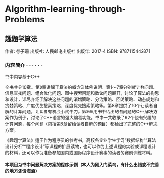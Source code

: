 # Algorithm-learning-through-Problems
## 趣题学算法
作者: 徐子珊 
出版社: 人民邮电出版社
出版年: 2017-4
ISBN: 9787115442871

### 内容简介  · · · · · ·
书中内容基于C++

全书共分10章。第0章讲解了算法的概念及体例说明。第1～7章分别就计数问题、信息查找问题、组合优化问题、图中搜索问题和数论问题展开，讨论了算法的构思和设计，详尽介绍了解决这些问题的渐增策略、分治策略、回溯策略、动态规划和贪婪策略、广度优先搜索策略、深度优先搜索策略等。第8章提供了10个让读者自解的计算问题，让读者有机会小试牛刀。第9章用书中给出的各问题的C++解决方案作为例子，讨论了C++语言的强大编程功能。书中一共收录了92个饶有兴趣的计算问题，每个问题（包括第8章留给读者自解的题目）都给出了完整的C++解决方案。

《趣题学算法》适于作为程序员的参考书，高校各专业学生学习“数据结构”“算法设计分析”“程序设计”等课程的扩展读物，也可以作为上述课程的实验或课程设计的材料，还可以作为准备参加国内或国际程序设计赛事的读者的赛前训练材料。

#### 本项目为书中问题解决方案的程序示例（本人为刚入门菜鸟，有什么出错或不完善的地方还请海涵）
